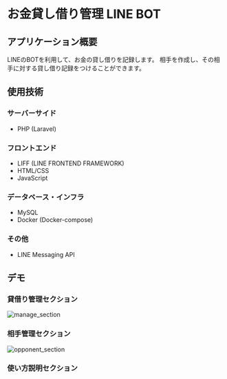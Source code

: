 # お金貸し借り管理 LINE BOT

## アプリケーション概要
LINEのBOTを利用して、お金の貸し借りを記録します。
相手を作成し、その相手に対する貸し借り記録をつけることができます。

## 使用技術
### サーバーサイド
- PHP (Laravel)

### フロントエンド
- LIFF (LINE FRONTEND FRAMEWORK)
- HTML/CSS
- JavaScript

### データベース・インフラ
- MySQL
- Docker (Docker-compose)

### その他
- LINE Messaging API

## デモ
### 貸借り管理セクション
![manage_section](https://github.com/yuta-2001/CashTrackBot/assets/85932615/bbcacf3a-fa21-4090-bb8c-cf01ef24d427)

### 相手管理セクション
![opponent_section](https://github.com/yuta-2001/CashTrackBot/assets/85932615/cec3b907-bf8d-4b00-8df2-61c0c18b98b5)

### 使い方説明セクション

